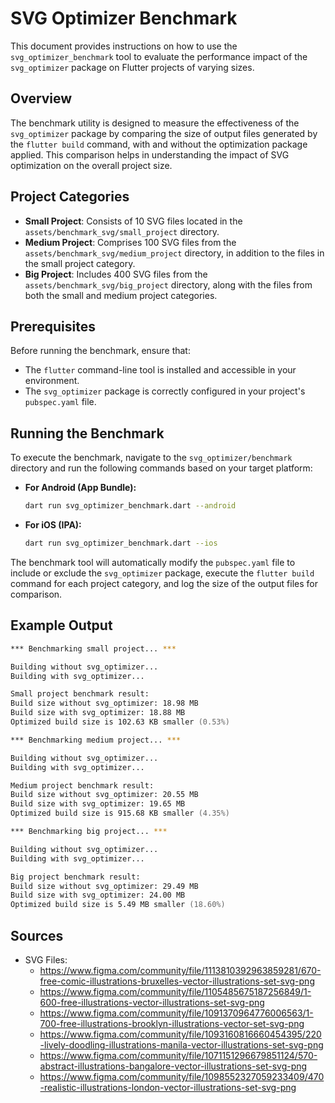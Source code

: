 # SVG Optimizer Benchmark

This document provides instructions on how to use the `svg_optimizer_benchmark` tool to evaluate the
performance impact of the `svg_optimizer` package on Flutter projects of varying sizes.

## Overview

The benchmark utility is designed to measure the effectiveness of the `svg_optimizer` package by
comparing the size of output files generated by the `flutter build` command, with and without the
optimization package applied. This comparison helps in understanding the impact of SVG optimization
on the overall project size.

## Project Categories

- **Small Project**: Consists of 10 SVG files located in the `assets/benchmark_svg/small_project`
  directory.
- **Medium Project**: Comprises 100 SVG files from the `assets/benchmark_svg/medium_project`
  directory, in addition to the files in the small project category.
- **Big Project**: Includes 400 SVG files from the `assets/benchmark_svg/big_project` directory,
  along with the files from both the small and medium project categories.

## Prerequisites

Before running the benchmark, ensure that:

- The `flutter` command-line tool is installed and accessible in your environment.
- The `svg_optimizer` package is correctly configured in your project's `pubspec.yaml` file.

## Running the Benchmark

To execute the benchmark, navigate to the `svg_optimizer/benchmark` directory and run the following
commands based on your target platform:

- **For Android (App Bundle):**
  ```zsh
  dart run svg_optimizer_benchmark.dart --android
  ```
  
- **For iOS (IPA):**
  ```zsh
  dart run svg_optimizer_benchmark.dart --ios
  ```
The benchmark tool will automatically modify the `pubspec.yaml` file to include or exclude
the `svg_optimizer` package, execute the `flutter build` command for each project category, and log
the size of the output files for comparison.

## Example Output
```zsh
*** Benchmarking small project... ***

Building without svg_optimizer...
Building with svg_optimizer...

Small project benchmark result:
Build size without svg_optimizer: 18.98 MB
Build size with svg_optimizer: 18.88 MB
Optimized build size is 102.63 KB smaller (0.53%)

*** Benchmarking medium project... ***

Building without svg_optimizer...
Building with svg_optimizer...

Medium project benchmark result:
Build size without svg_optimizer: 20.55 MB
Build size with svg_optimizer: 19.65 MB
Optimized build size is 915.68 KB smaller (4.35%)

*** Benchmarking big project... ***

Building without svg_optimizer...
Building with svg_optimizer...

Big project benchmark result:
Build size without svg_optimizer: 29.49 MB
Build size with svg_optimizer: 24.00 MB
Optimized build size is 5.49 MB smaller (18.60%)
```

## Sources
- SVG Files:
  - https://www.figma.com/community/file/1113810392963859281/670-free-comic-illustrations-bruxelles-vector-illustrations-set-svg-png
  - https://www.figma.com/community/file/1105485675187256849/1-600-free-illustrations-vector-illustrations-set-svg-png
  - https://www.figma.com/community/file/1091370964776006563/1-700-free-illustrations-brooklyn-illustrations-vector-set-svg-png
  - https://www.figma.com/community/file/1093160816660454395/220-lively-doodling-illustrations-manila-vector-illustrations-set-svg-png
  - https://www.figma.com/community/file/1071151296679851124/570-abstract-illustrations-bangalore-vector-illustrations-set-svg-png
  - https://www.figma.com/community/file/1098552327059233409/470-realistic-illustrations-london-vector-illustrations-set-svg-png